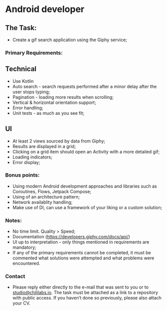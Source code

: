 # Android developer

## The Task:
- Create a gif search application using the Giphy service;

### Primary Requirements:
## Technical
- Use Kotlin
- Auto search - search requests performed after a minor delay after the user stops typing;
- Pagination - loading more results when scrolling;
- Vertical & horizontal orientation support;
- Error handling;
- Unit tests - as much as you see fit;
  
## UI
- At least 2 views sourced by data from Giphy;
- Results are displayed in a grid;
- Clicking on a grid item should open an Activity with a more detailed gif;
- Loading indicators;
- Error display;

### Bonus points:
- Using modern Android development approaches and libraries such as Coroutines, Flows, Jetpack Compose;
- Using of an architecture pattern;
- Network availablity handling;
- Make use of DI, can use a framework of your liking or a custom solution;

### Notes:
- No time limit. Quality > Speed;
- Documentation (https://developers.giphy.com/docs/api/)
- UI up to interpretation - only things mentioned in requirements are mandatory;
- If any of the primary requirements cannot be completed, it must be commented what solutions were attempted and what problems were encountered.

### Contact
- Please reply either directly to the e-mail that was sent to you or to studio@chililabs.io. The task must be attached as a link to a repository with public access. If you haven’t done so previously, please also attach your CV.
